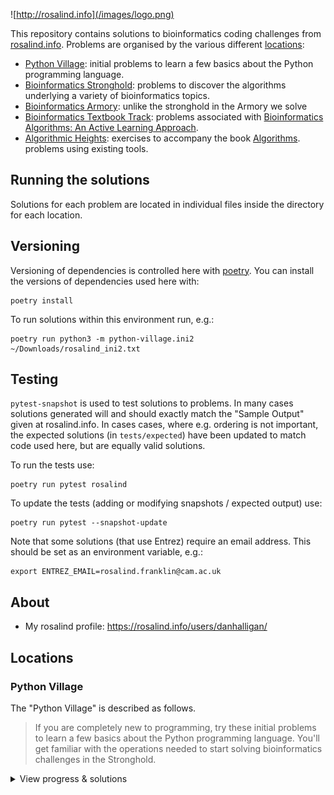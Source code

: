 ![http://rosalind.info](/images/logo.png)

This repository contains solutions to bioinformatics coding challenges from
[rosalind.info]. Problems are organised by the various different
[locations]:

* [Python Village]: initial problems to learn a few basics about the Python
  programming language.
* [Bioinformatics Stronghold]: problems to discover the algorithms underlying a
  variety of bioinformatics topics.
* [Bioinformatics Armory]: unlike the stronghold in the Armory we solve
* [Bioinformatics Textbook Track]: problems associated with [Bioinformatics
  Algorithms: An Active Learning Approach].
* [Algorithmic Heights]: exercises to accompany the book [Algorithms].
  problems using existing tools.

## Running the solutions

Solutions for each problem are located in individual files inside the directory
for each location.

## Versioning

Versioning of dependencies is controlled here with [poetry]. You can install
the versions of dependencies used here with:

```{shell}
poetry install
```

To run solutions within this environment run, e.g.:

```{shell}
poetry run python3 -m python-village.ini2 ~/Downloads/rosalind_ini2.txt
```

[poetry]: https://python-poetry.org/

## Testing

`pytest-snapshot` is used to test solutions to problems. In many cases solutions
generated will and should exactly match the "Sample Output" given at
rosalind.info. In cases cases, where e.g. ordering is not important, the
expected solutions (in `tests/expected`) have been updated to match code used
here, but are equally valid solutions.

To run the tests use:

```{shell}
poetry run pytest rosalind
```

To update the tests (adding or modifying snapshots / expected output) use:

```{shell}
poetry run pytest --snapshot-update
```

Note that some solutions (that use Entrez) require an email address. This
should be set as an environment variable, e.g.:

```{shell}
export ENTREZ_EMAIL=rosalind.franklin@cam.ac.uk
```

## About

* My rosalind profile: https://rosalind.info/users/danhalligan/

## Locations

### Python Village

The "Python Village" is described as follows.

> If you are completely new to programming, try these initial problems to learn
> a few basics about the Python programming language. You'll get familiar with
> the operations needed to start solving bioinformatics challenges in the
> Stronghold.

<details>
<summary>View progress & solutions</summary>

- [x] [INI1: Installing Python](python-village/ini1.py)
- [x] [INI2: Variables and Some Arithmetic](python-village/ini2.py)
- [x] [INI3: Strings and Lists](python-village/ini3.py)
- [x] [INI4: Conditions and Loops](python-village/ini4.py)
- [x] [INI5: Working with Files](python-village/ini5.py)
- [x] [INI6: Dictionaries](python-village/ini6.py)
</details>

[rosalind.info]: https://rosalind.info
[locations]: https://rosalind.info/problems/locations/
[Python Village]: https://rosalind.info/problems/list-view/?location=python-village
[Bioinformatics Stronghold]: https://rosalind.info/problems/list-view/
[Algorithmic Heights]: https://rosalind.info/problems/list-view/?location=algorithmic-heights
[Bioinformatics Armory]: https://rosalind.info/problems/list-view/?location=bioinformatics-armory
[Bioinformatics Textbook Track]: https://rosalind.info/problems/list-view/?location=bioinformatics-textbook-track
[Bioinformatics Algorithms: An Active Learning Approach]: https://www.bioinformaticsalgorithms.org/
[Algorithms]: https://www.google.co.uk/books/edition/Algorithms/DJSUCgAAQBAJ?hl=en
